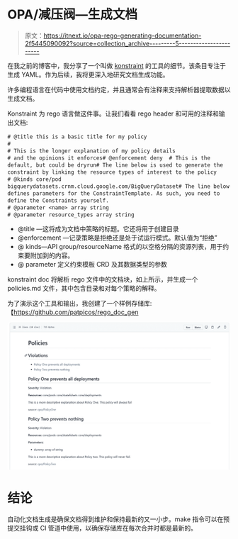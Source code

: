 # OPA/减压阀—生成文档

> 原文：<https://itnext.io/opa-rego-generating-documentation-2f5445090092?source=collection_archive---------5----------------------->

在我之前的博客中，我分享了一个叫做 [konstraint](https://github.com/plexsystems/konstraint) 的工具的细节。该条目专注于生成 YAML。作为后续，我将更深入地研究文档生成功能。

许多编程语言在代码中使用文档约定，并且通常会有注释来支持解析器提取数据以生成文档。

Konstraint 为 rego 语言做这件事。让我们看看 rego header 和可用的注释和输出文档:

```
# @title this is a basic title for my policy
#
# This is the longer explanation of my policy details 
# and the opinions it enforces# @enforcement deny  # This is the default, but could be dryrun# The line below is used to generate the constraint by linking the resource types of interest to the policy
# @kinds core/pod bigquerydatasets.crnm.cloud.google.com/BigQueryDataset# The line below defines parameters for the ConstraintTemplate. As such, you need to define the Constraints yourself.
# @parameter <name> array string
# @parameter resource_types array string
```

*   @title —这将成为文档中策略的标题。它还将用于创建目录
*   @enforcement —记录策略是拒绝还是处于试运行模式。默认值为“拒绝”
*   @ kinds—API group/resourceName 格式的以空格分隔的资源列表，用于约束要附加到的内容。
*   @ parameter 定义约束模板 CRD 及其数据类型的参数

konstraint doc 将解析 rego 文件中的文档块，如上所示，并生成一个 policies.md 文件，其中包含目录和对每个策略的解释。

为了演示这个工具和输出，我创建了一个样例存储库:【https://github.com/patpicos/rego_doc_gen

![](img/176ec6a7858838708de409b5c63e8fc3.png)

# 结论

自动化文档生成是确保文档得到维护和保持最新的又一小步。make 指令可以在预提交挂钩或 CI 管道中使用，以确保存储库在每次合并时都是最新的。